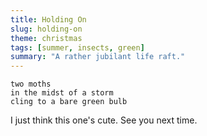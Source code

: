 ```yaml
---
title: Holding On
slug: holding-on
theme: christmas
tags: [summer, insects, green]
summary: "A rather jubilant life raft."
---
```


```
two moths
in the midst of a storm
cling to a bare green bulb
```

I just think this one's cute.
See you next time.
